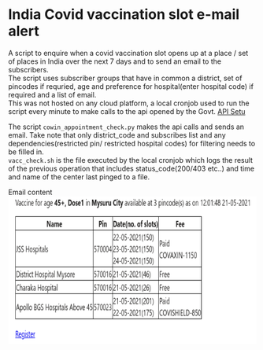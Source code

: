 # India Covid vaccination slot e-mail alert
A script to enquire when a covid vaccination slot opens up at a place / set of places in India over the next 7 days and to send an email to the subscribers.\
The script uses subscriber groups that have in common a district, set of pincodes if requried, age and preference for hospital(enter hospital code) if required and a list of email.\
This was not hosted on any cloud platform, a local cronjob used to run the script every minute to make calls to the api opened by the Govt. [API Setu](https://apisetu.gov.in/public/marketplace/api/cowin)

The script <code>cowin_appointment_check.py</code> makes the api calls and sends an email.
Take note that only district_code and subscribes list and any dependencies(restricted pin/ restricted hospital codes) for filtering needs to be filled in.\
<code>vacc_check.sh</code> is the file executed by the local cronjob which logs the result of the previous operation that includes status_code(200/403 etc..) and time and name of the center last pinged to a file.

Email content\
<img src="./covid_vacc_email_dose.png" height=300px width=600px>
